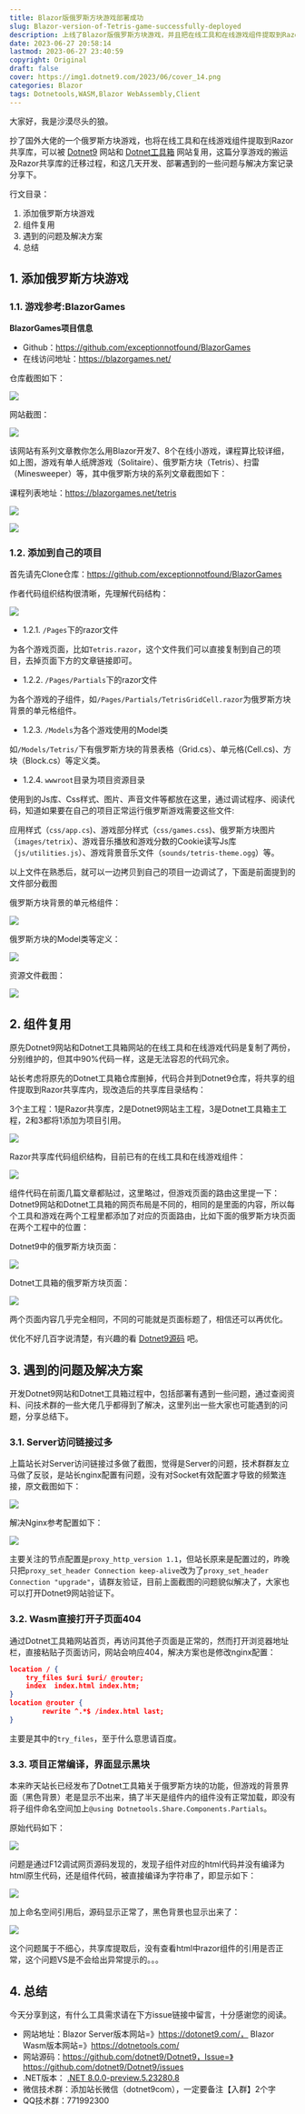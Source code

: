 ```yaml
---
title: Blazor版俄罗斯方块游戏部署成功
slug: Blazor-version-of-Tetris-game-successfully-deployed
description: 上线了Blazor版俄罗斯方块游戏，并且把在线工具和在线游戏组件提取到Razor共享库，可以被Dotnet9网站和Dotnet工具箱网站复用。
date: 2023-06-27 20:58:14
lastmod: 2023-06-27 23:40:59
copyright: Original
draft: false
cover: https://img1.dotnet9.com/2023/06/cover_14.png
categories: Blazor
tags: Dotnetools,WASM,Blazor WebAssembly,Client
---
```


大家好，我是沙漠尽头的狼。

抄了国外大佬的一个俄罗斯方块游戏，也将在线工具和在线游戏组件提取到Razor共享库，可以被 [Dotnet9](https://dotnet9.com) 网站和 [Dotnet工具箱](https://dotnetools.com) 网站复用，这篇分享游戏的搬运及Razor共享库的迁移过程，和这几天开发、部署遇到的一些问题与解决方案记录分享下。

行文目录：
1. 添加俄罗斯方块游戏
2. 组件复用
3. 遇到的问题及解决方案
4. 总结

## 1. 添加俄罗斯方块游戏

### 1.1. 游戏参考:BlazorGames

**BlazorGames项目信息**
- Github：https://github.com/exceptionnotfound/BlazorGames
- 在线访问地址：https://blazorgames.net/

仓库截图如下：

![](https://img1.dotnet9.com/2023/06/1401.png)

网站截图：

![](https://img1.dotnet9.com/2023/06/1402.png)

该网站有系列文章教你怎么用Blazor开发7、8个在线小游戏，课程算比较详细，如上图，游戏有单人纸牌游戏（Solitaire）、俄罗斯方块（Tetris）、扫雷（Minesweeper）等，其中俄罗斯方块的系列文章截图如下：

课程列表地址：https://blazorgames.net/tetris

![](https://img1.dotnet9.com/2023/06/1403.png)

![](https://img1.dotnet9.com/2023/06/1404.png)

### 1.2. 添加到自己的项目

首先请先Clone仓库：https://github.com/exceptionnotfound/BlazorGames

作者代码组织结构很清晰，先理解代码结构：

![](https://img1.dotnet9.com/2023/06/1405.png)

- 1.2.1. `/Pages`下的razor文件

为各个游戏页面，比如`Tetris.razor`，这个文件我们可以直接复制到自己的项目，去掉页面下方的文章链接即可。

- 1.2.2. `/Pages/Partials`下的razor文件

为各个游戏的子组件，如`/Pages/Partials/TetrisGridCell.razor`为俄罗斯方块背景的单元格组件。

- 1.2.3. `/Models`为各个游戏使用的Model类

如`/Models/Tetris/`下有俄罗斯方块的背景表格（Grid.cs）、单元格(Cell.cs)、方块（Block.cs）等定义类。

- 1.2.4. `wwwroot`目录为项目资源目录

使用到的Js库、Css样式、图片、声音文件等都放在这里，通过调试程序、阅读代码，知道如果要在自己的项目正常运行俄罗斯游戏需要这些文件:

应用样式（`css/app.cs`)、游戏部分样式（`css/games.css`)、俄罗斯方块图片（`images/tetrix`）、游戏音乐播放和游戏分数的Cookie读写Js库（`js/utilities.js`）、游戏背景音乐文件（`sounds/tetris-theme.ogg`）等。

以上文件在熟悉后，就可以一边拷贝到自己的项目一边调试了，下面是前面提到的文件部分截图

俄罗斯方块背景的单元格组件：

![](https://img1.dotnet9.com/2023/06/1406.png)

俄罗斯方块的Model类等定义：

![](https://img1.dotnet9.com/2023/06/1407.png)

资源文件截图：

![](https://img1.dotnet9.com/2023/06/1408.png)

## 2. 组件复用

原先Dotnet9网站和Dotnet工具箱网站的在线工具和在线游戏代码是复制了两份，分别维护的，但其中90%代码一样，这是无法容忍的代码冗余。

站长考虑将原先的Dotnet工具箱仓库删掉，代码合并到Dotnet9仓库，将共享的组件提取到Razor共享库内，现改造后的共享库目录结构：

3个主工程：1是Razor共享库，2是Dotnet9网站主工程，3是Dotnet工具箱主工程，2和3都将1添加为项目引用。

![](https://img1.dotnet9.com/2023/06/1401.jpg)

Razor共享库代码组织结构，目前已有的在线工具和在线游戏组件：

![](https://img1.dotnet9.com/2023/06/1409.png)

组件代码在前面几篇文章都贴过，这里略过，但游戏页面的路由这里提一下：Dotnet9网站和Dotnet工具箱的网页布局是不同的，相同的是里面的内容，所以每个工具和游戏在两个工程里都添加了对应的页面路由，比如下面的俄罗斯方块页面在两个工程中的位置：

Dotnet9中的俄罗斯方块页面：

![](https://img1.dotnet9.com/2023/06/1410.png)

Dotnet工具箱的俄罗斯方块页面：

![](https://img1.dotnet9.com/2023/06/1411.png)

两个页面内容几乎完全相同，不同的可能就是页面标题了，相信还可以再优化。

优化不好几百字说清楚，有兴趣的看 [Dotnet9源码](https://github.com/dotnet9/Dotnet9) 吧。

## 3. 遇到的问题及解决方案

开发Dotnet9网站和Dotnet工具箱过程中，包括部署有遇到一些问题，通过查阅资料、问技术群的一些大佬几乎都得到了解决，这里列出一些大家也可能遇到的问题，分享总结下。

### 3.1. Server访问链接过多

上篇站长对Server访问链接过多做了截图，觉得是Server的问题，技术群群友立马做了反驳，是站长nginx配置有问题，没有对Socket有效配置才导致的频繁连接，原文截图如下：

![](https://img1.dotnet9.com/2023/06/1304.png)

解决Nginx参考配置如下：

![](https://img1.dotnet9.com/2023/06/1412.png)

主要关注的节点配置是`proxy_http_version 1.1`，但站长原来是配置过的，昨晚只把`proxy_set_header Connection keep-alive`改为了`proxy_set_header Connection "upgrade"`，请群友验证，目前上面截图的问题貌似解决了，大家也可以打开Dotnet9网站验证下。

### 3.2. Wasm直接打开子页面404

通过Dotnet工具箱网站首页，再访问其他子页面是正常的，然而打开浏览器地址栏，直接粘贴子页面访问，网站会响应404，解决方案也是修改nginx配置：

```json
location / {
    try_files $uri $uri/ @router;
    index  index.html index.htm;
}
location @router {
        rewrite ^.*$ /index.html last;
}
```

主要是其中的`try_files`，至于什么意思请百度。

### 3.3. 项目正常编译，界面显示黑块

本来昨天站长已经发布了Dotnet工具箱关于俄罗斯方块的功能，但游戏的背景界面（黑色背景）老是显示不出来，搞了半天是组件内的组件没有正常加载，即没有将子组件命名空间加上`@using Dotnetools.Share.Components.Partials`。

原始代码如下：

![](https://img1.dotnet9.com/2023/06/1413.png)

问题是通过F12调试网页源码发现的，发现子组件对应的html代码并没有编译为html原生代码，还是组件代码，被直接编译为字符串了，即显示如下：

![](https://img1.dotnet9.com/2023/06/1414.png)

加上命名空间引用后，源码显示正常了，黑色背景也显示出来了：

![](https://img1.dotnet9.com/2023/06/1415.png)

这个问题属于不细心，共享库提取后，没有查看html中razor组件的引用是否正常，这个问题VS是不会给出异常提示的。。。

## 4. 总结

今天分享到这，有什么工具需求请在下方issue链接中留言，十分感谢您的阅读。

- 网站地址：Blazor Server版本网站=》https://dotonet9.com/， Blazor Wasm版本网站=》https://dotnetools.com/
- 网站源码：https://github.com/dotnet9/Dotnet9，Issue=》https://github.com/dotnet9/Dotnet9/issues
- .NET版本： [.NET 8.0.0-preview.5.23280.8](https://dotnet.microsoft.com/zh-cn/download/dotnet/8.0)
- 微信技术群：添加站长微信（dotnet9com），一定要备注【入群】2个字
- QQ技术群：771992300